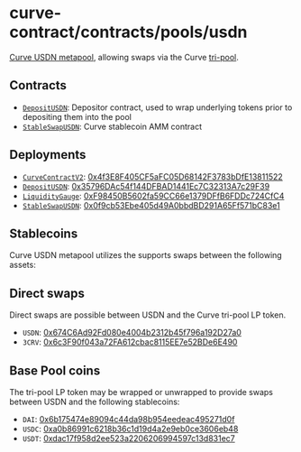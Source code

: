 # curve-contract/contracts/pools/usdn

[Curve USDN metapool](https://www.curve.fi/usdn), allowing swaps via the Curve [tri-pool](../3pool).

## Contracts

* [`DepositUSDN`](DepositUSDN.vy): Depositor contract, used to wrap underlying tokens prior to depositing them into the pool
* [`StableSwapUSDN`](StableSwapUSDN.vy): Curve stablecoin AMM contract

## Deployments

* [`CurveContractV2`](../../tokens/CurveTokenV2.vy): [0x4f3E8F405CF5aFC05D68142F3783bDfE13811522](https://etherscan.io/address/0x4f3E8F405CF5aFC05D68142F3783bDfE13811522)
* [`DepositUSDN`](DepositUSDN.vy): [0x35796DAc54f144DFBAD1441Ec7C32313A7c29F39](https://etherscan.io/address/0x35796DAc54f144DFBAD1441Ec7C32313A7c29F39)
* [`LiquidityGauge`](../../gauges/LiquidityGauge.vy): [0xF98450B5602fa59CC66e1379DFfB6FDDc724CfC4](https://etherscan.io/address/0xF98450B5602fa59CC66e1379DFfB6FDDc724CfC4)
* [`StableSwapUSDN`](StableSwapUSDN.vy): [0x0f9cb53Ebe405d49A0bbdBD291A65Ff571bC83e1](https://etherscan.io/address/0x0f9cb53Ebe405d49A0bbdBD291A65Ff571bC83e1)

## Stablecoins

Curve USDN metapool utilizes the supports swaps between the following assets:

## Direct swaps

Direct swaps are possible between USDN and the Curve tri-pool LP token.

* `USDN`: [0x674C6Ad92Fd080e4004b2312b45f796a192D27a0](https://etherscan.io/address/0x674C6Ad92Fd080e4004b2312b45f796a192D27a0)
* `3CRV`: [0x6c3F90f043a72FA612cbac8115EE7e52BDe6E490](https://etherscan.io/address/0x6c3F90f043a72FA612cbac8115EE7e52BDe6E490)

## Base Pool coins

The tri-pool LP token may be wrapped or unwrapped to provide swaps between USDN and the following stablecoins:

* `DAI`: [0x6b175474e89094c44da98b954eedeac495271d0f](https://etherscan.io/address/0x6b175474e89094c44da98b954eedeac495271d0f)
* `USDC`: [0xa0b86991c6218b36c1d19d4a2e9eb0ce3606eb48](https://etherscan.io/address/0xa0b86991c6218b36c1d19d4a2e9eb0ce3606eb48)
* `USDT`: [0xdac17f958d2ee523a2206206994597c13d831ec7](https://etherscan.io/address/0xdac17f958d2ee523a2206206994597c13d831ec7)
